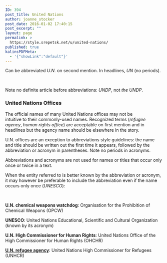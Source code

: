 ```yaml
---
ID: 394
post_title: United Nations
author: joanne_stocker
post_date: 2016-01-02 17:40:15
post_excerpt: ""
layout: page
permalink: >
  https://style.srepetsk.net/u/united-nations/
published: true
kalinsPDFMeta:
  - '{"showLink":"default"}'
---
```

Can be abbreviated <em>U.N.</em> on second mention. In headlines, <em>UN</em> (no periods).

&nbsp;

Note no definite article before abbreviations: <em>UNDP</em>, not <em>the</em> <em>UNDP</em>.
<h3>United Nations Offices</h3>
The official names of many United Nations offices may not be intuitive to their commonly-used names. Recognized terms (<em>refugee agency</em>, <em>human rights office</em>) are acceptable on first mention and in headlines but the agency name should be elsewhere in the story.

U.N. offices are an exception to abbreviations style guidelines: the name and title should be written out the first time it appears, followed by the abbreviation or acronym in parentheses. Note no periods in acronyms.

Abbreviations and acronyms are not used for names or titles that occur only once or twice in a text.

When the entity referred to is better known by the abbreviation or acronym, it may however be preferable to include the abbreviation even if the name occurs only once (<em>UNESCO</em>):

&nbsp;

<strong>U.N. chemical weapons watchdog</strong>: Organisation for the Prohibition of Chemical Weapons (OPCW)

<strong>UNESCO</strong>: United Nations Educational, Scientific and Cultural Organization (known by its acronym)

<strong>U.N. High Commissioner for Human Rights</strong>: United Nations Office of the High Commissioner for Human Rights (OHCHR)

<a href="https://style.srepetsk.net/u/u-n-high-commissioner-for-refugees/"><strong>U.N. refugee agency</strong></a>: United Nations High Commissioner for Refugees (UNHCR)

&nbsp;
<h2></h2>